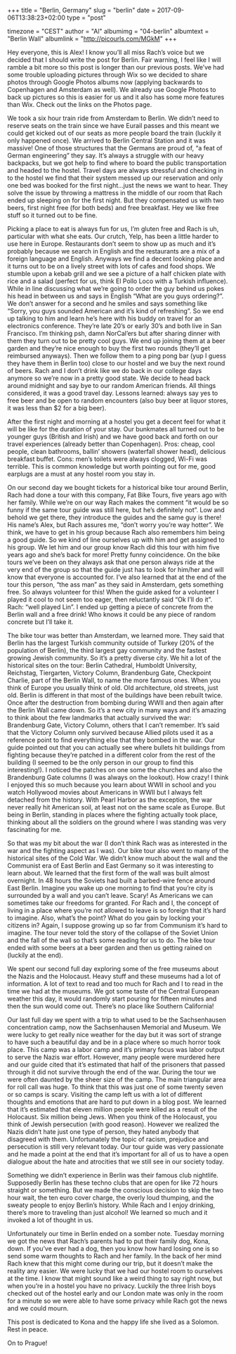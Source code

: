 +++
title = "Berlin, Germany"
slug = "berlin"
date = 2017-09-06T13:38:23+02:00
type = "post"

timezone = "CEST"
author = "Al"
albumimg = "04-berlin"
albumtext = "Berlin Wall"
albumlink = "http://picourls.com/MGkM"
+++

Hey everyone, this is Alex! I know you’ll all miss Rach’s voice but we decided that I should write the post for Berlin. Fair warning, I feel like I will ramble a bit more so this post is longer than our previous posts. We’ve had some trouble uploading pictures through Wix so we decided to share photos through Google Photos albums now (applying backwards to Copenhagen and Amsterdam as well). We already use Google Photos to back up pictures so this is easier for us and it also has some more features than Wix. Check out the links on the Photos page.

We took a six hour train ride from Amsterdam to Berlin. We didn’t need to reserve seats on the train since we have Eurail passes and this meant we could get kicked out of our seats as more people board the train (luckily it only happened once). We arrived to Berlin Central Station and it was massive! One of those structures that the Germans are proud of, “a feat of German engineering” they say. It’s always a struggle with our heavy backpacks, but we got help to find where to board the public transportation and headed to the hostel. Travel days are always stressful and checking in to the hostel we find that their system messed up our reservation and only one bed was booked for the first night…just the news we want to hear. They solve the issue by throwing a mattress in the middle of our room that Rach ended up sleeping on for the first night. But they compensated us with two beers, first night free (for both beds) and free breakfast. Hey we like free stuff so it turned out to be fine.

Picking a place to eat is always fun for us, I’m gluten free and Rach is uh, particular with what she eats. Our crutch, Yelp, has been a little harder to use here in Europe. Restaurants don’t seem to show up as much and it’s probably because we search in English and the restaurants are a mix of a foreign language and English. Anyways we find a decent looking place and it turns out to be on a lively street with lots of cafes and food shops. We stumble upon a kebab grill and we see a picture of a half chicken plate with rice and a salad (perfect for us, think El Pollo Loco with a Turkish influence). While in line discussing what we’re going to order the guy behind us pokes his head in between us and says in English “What are you guys ordering?”. We don’t answer for a second and he smiles and says something like “Sorry, you guys sounded American and it’s kind of refreshing”. So we end up talking to him and learn he’s here with his buddy on travel for an electronics conference. They’re late 20’s or early 30’s and both live in San Francisco. I’m thinking psh, damn NorCal’ers but after sharing dinner with them they turn out to be pretty cool guys. We end up joining them at a beer garden and they’re nice enough to buy the first two rounds (they’ll get reimbursed anyways). Then we follow them to a ping pong bar (yup I guess they have them in Berlin too) close to our hostel and we buy the next round of beers. Rach and I don’t drink like we do back in our college days anymore so we’re now in a pretty good state. We decide to head back around midnight and say bye to our random American friends. All things considered, it was a good travel day. Lessons learned: always say yes to free beer and be open to random encounters (also buy beer at liquor stores, it was less than $2 for a big beer).

After the first night and morning at a hostel you get a decent feel for what it will be like for the duration of your stay. Our bunkmates all turned out to be younger guys (British and Irish) and we have good back and forth on our travel experiences (already better than Copenhagen). Pros: cheap, cool people, clean bathrooms, ballin’ showers (waterfall shower head), delicious breakfast buffet. Cons: men’s toilets were always clogged, Wi-Fi was terrible. This is common knowledge but worth pointing out for me, good earplugs are a must at any hostel room you stay in.

On our second day we bought tickets for a historical bike tour around Berlin, Rach had done a tour with this company, Fat Bike Tours, five years ago with her family. While we’re on our way Rach makes the comment “it would be so funny if the same tour guide was still here, but he’s definitely not”. Low and behold we get there, they introduce the guides and the same guy is there! His name’s Alex, but Rach assures me, “don’t worry you’re way hotter”. We think, we have to get in his group because Rach also remembers him being a good guide. So we kind of line ourselves up with him and get assigned to his group. We let him and our group know Rach did this tour with him five years ago and she’s back for more! Pretty funny coincidence. On the bike tours we’ve been on they always ask that one person always ride at the very end of the group so that the guide just has to look for him/her and will know that everyone is accounted for. I’ve also learned that at the end of the tour this person, “the ass man” as they said in Amsterdam, gets something free. So always volunteer for this! When the guide asked for a volunteer I played it cool to not seem too eager, then reluctantly said “Ok I’ll do it”. Rach: “well played Lin”. I ended up getting a piece of concrete from the Berlin wall and a free drink! Who knows it could be any piece of random concrete but I’ll take it.

The bike tour was better than Amsterdam, we learned more. They said that Berlin has the largest Turkish community outside of Turkey (20% of the population of Berlin), the third largest gay community and the fastest growing Jewish community. So it’s a pretty diverse city. We hit a lot of the historical sites on the tour: Berlin Cathedral, Humboldt University, Reichstag, Tiergarten, Victory Column, Brandenburg Gate, Checkpoint Charlie, part of the Berlin Wall, to name the more famous ones. When you think of Europe you usually think of old. Old architecture, old streets, just old. Berlin is different in that most of the buildings have been rebuilt twice. Once after the destruction from bombing during WWII and then again after the Berlin Wall came down. So it’s a new city in many ways and it’s amazing to think about the few landmarks that actually survived the war: Brandenburg Gate, Victory Column, others that I can’t remember. It’s said that the Victory Column only survived because Allied pilots used it as a reference point to find everything else that they bombed in the war. Our guide pointed out that you can actually see where bullets hit buildings from fighting because they’re patched in a different color from the rest of the building (I seemed to be the only person in our group to find this interesting!). I noticed the patches on one some the churches and also the Brandenburg Gate columns (I was always on the lookout). How crazy! I think I enjoyed this so much because you learn about WWII in school and you watch Hollywood movies about Americans in WWII but I always felt detached from the history. With Pearl Harbor as the exception, the war never really hit American soil, at least not on the same scale as Europe. But being in Berlin, standing in places where the fighting actually took place, thinking about all the soldiers on the ground where I was standing was very fascinating for me.

So that was my bit about the war (I don’t think Rach was as interested in the war and the fighting aspect as I was). Our bike tour also went to many of the historical sites of the Cold War. We didn’t know much about the wall and the Communist era of East Berlin and East Germany so it was interesting to learn about. We learned that the first form of the wall was built almost overnight. In 48 hours the Soviets had built a barbed-wire fence around East Berlin. Imagine you wake up one morning to find that you’re city is surrounded by a wall and you can’t leave. Scary! As Americans we can sometimes take our freedoms for granted. For Rach and I, the concept of living in a place where you’re not allowed to leave is so foreign that it’s hard to imagine. Also, what’s the point? What do you gain by locking your citizens in? Again, I suppose growing up so far from Communism it’s hard to imagine. The tour never told the story of the collapse of the Soviet Union and the fall of the wall so that’s some reading for us to do. The bike tour ended with some beers at a beer garden and then us getting rained on (luckily at the end).

We spent our second full day exploring some of the free museums about the Nazis and the Holocaust. Heavy stuff and these museums had a lot of information. A lot of text to read and too much for Rach and I to read in the time we had at the museums. We got some taste of the Central European weather this day, it would randomly start pouring for fifteen minutes and then the sun would come out. There’s no place like Southern California!

Our last full day we spent with a trip to what used to be the Sachsenhausen concentration camp, now the Sachsenhausen Memorial and Museum. We were lucky to get really nice weather for the day but it was sort of strange to have such a beautiful day and be in a place where so much horror took place. This camp was a labor camp and it’s primary focus was labor output to serve the Nazis war effort. However, many people were murdered here and our guide cited that it’s estimated that half of the prisoners that passed through it did not survive through the end of the war. During the tour we were often daunted by the sheer size of the camp. The main triangular area for roll call was huge. To think that this was just one of some twenty seven or so camps is scary. Visiting the camp left us with a lot of different thoughts and emotions that are hard to put down in a blog post. We learned that it’s estimated that eleven million people were killed as a result of the Holocaust. Six million being Jews. When you think of the Holocaust, you think of Jewish persecution (with good reason). However we realized the Nazis didn’t hate just one type of person, they hated anybody that disagreed with them. Unfortunately the topic of racism, prejudice and persecution is still very relevant today. Our tour guide was very passionate and he made a point at the end that it’s important for all of us to have a open dialogue about the hate and atrocities that we still see in our society today.

Something we didn’t experience in Berlin was their famous club nightlife. Supposedly Berlin has these techno clubs that are open for like 72 hours straight or something. But we made the conscious decision to skip the two hour wait, the ten euro cover charge, the overly loud thumping, and the sweaty people to enjoy Berlin’s history. While Rach and I enjoy drinking, there’s more to traveling than just alcohol! We learned so much and it invoked a lot of thought in us.

Unfortunately our time in Berlin ended on a somber note. Tuesday morning we got the news that Rach’s parents had to put their family dog, Kona, down. If you’ve ever had a dog, then you know how hard losing one is so send some warm thoughts to Rach and her family. In the back of her mind Rach knew that this might come during our trip, but it doesn’t make the reality any easier. We were lucky that we had our hostel room to ourselves at the time. I know that might sound like a weird thing to say right now, but when you’re in a hostel you have no privacy. Luckily the three Irish boys checked out of the hostel early and our London mate was only in the room for a minute so we were able to have some privacy while Rach got the news and we could mourn.

This post is dedicated to Kona and the happy life she lived as a Solomon. Rest in peace.

On to Prague!
